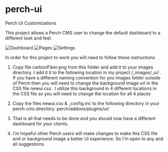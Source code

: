 # perch-ui
Perch UI Customizations

This project allows a Perch CMS user to change the default dashboard to a different look and feel.

<img src="https://www.coloradoseodesign.com/_images/ui-dashboard.png" alt="Dashboard"/>

<img src="https://www.coloradoseodesign.com/_images/ui-pages.png" alt="Pages"/>

<img src="https://www.coloradoseodesign.com/_images/ui-settings.png" alt="Settings"/>

In order for this project to work you will need to follow these instructions

1) Copy file carbonFiber.png from this folder and add it to your images directory.  I add it it to the following location in my project /_images/_ui/ .  If you have a different naming convention for you images folder outside of Perch then you will need to change the background image url in the CSS file newui.css .  I utilize this background in 4 different locations in the CSS file so you will need to change the location for all 4 places

2) Copy the files newui.css & _config.inc to the following directory in your perch cms directory.  perch/addons/plugins/ui/

3) That is all that needs to be done and you should now have a different dashboard for your clients.

4) I'm hopeful other Perch users will make changes to make this CSS file and or background image a better UI experience.  So I'm open to any and all suggestions.
